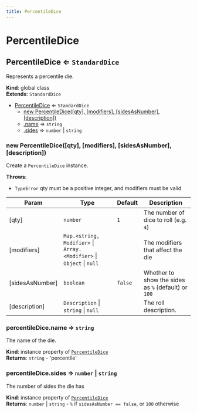 ```yaml
---
title: PercentileDice
---
```


# PercentileDice

<a name="PercentileDice"></a>

## PercentileDice ⇐ <code>StandardDice</code>
Represents a percentile die.

**Kind**: global class  
**Extends**: <code>StandardDice</code>  

* [PercentileDice](#PercentileDice) ⇐ <code>StandardDice</code>
    * [new PercentileDice([qty], [modifiers], [sidesAsNumber], [description])](#new_PercentileDice_new)
    * [.name](#PercentileDice+name) ⇒ <code>string</code>
    * [.sides](#PercentileDice+sides) ⇒ <code>number</code> \| <code>string</code>

<a name="new_PercentileDice_new"></a>

### new PercentileDice([qty], [modifiers], [sidesAsNumber], [description])
Create a `PercentileDice` instance.

**Throws**:

- <code>TypeError</code> qty must be a positive integer, and modifiers must be valid


| Param | Type | Default | Description |
| --- | --- | --- | --- |
| [qty] | <code>number</code> | <code>1</code> | The number of dice to roll (e.g. `4`) |
| [modifiers] | <code>Map.&lt;string, Modifier&gt;</code> \| <code>Array.&lt;Modifier&gt;</code> \| <code>Object</code> \| <code>null</code> | <code></code> | The modifiers that affect the die |
| [sidesAsNumber] | <code>boolean</code> | <code>false</code> | Whether to show the sides as `%` (default) or `100` |
| [description] | <code>Description</code> \| <code>string</code> \| <code>null</code> | <code></code> | The roll description. |

<a name="PercentileDice+name"></a>

### percentileDice.name ⇒ <code>string</code>
The name of the die.

**Kind**: instance property of [<code>PercentileDice</code>](#PercentileDice)  
**Returns**: <code>string</code> - 'percentile'  
<a name="PercentileDice+sides"></a>

### percentileDice.sides ⇒ <code>number</code> \| <code>string</code>
The number of sides the die has

**Kind**: instance property of [<code>PercentileDice</code>](#PercentileDice)  
**Returns**: <code>number</code> \| <code>string</code> - `%` if `sidesAsNumber == false`, or `100` otherwise  
